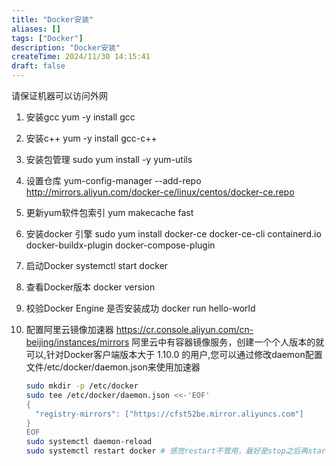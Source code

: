 ```yaml
---
title: "Docker安装"
aliases: []
tags: ["Docker"]
description: "Docker安装"
createTime: 2024/11/30 14:15:41
draft: false
---
```



请保证机器可以访问外网

1. 安装gcc
    yum -y install gcc

2. 安装c++
    yum -y install gcc-c++

3. 安装包管理
    sudo yum install -y yum-utils

4. 设置仓库
    yum-config-manager --add-repo http://mirrors.aliyun.com/docker-ce/linux/centos/docker-ce.repo

5. 更新yum软件包索引
    yum makecache fast

6. 安装docker 引擎
    sudo yum install docker-ce docker-ce-cli containerd.io docker-buildx-plugin docker-compose-plugin

7. 启动Docker
    systemctl start docker

8. 查看Docker版本
    docker version

9. 校验Docker Engine 是否安装成功
    docker run hello-world

10. 配置阿里云镜像加速器 https://cr.console.aliyun.com/cn-beijing/instances/mirrors
    阿里云中有容器镜像服务，创建一个个人版本的就可以,针对Docker客户端版本大于 1.10.0 的用户,您可以通过修改daemon配置文件/etc/docker/daemon.json来使用加速器

    ```sh
    sudo mkdir -p /etc/docker
    sudo tee /etc/docker/daemon.json <<-'EOF'
    {
      "registry-mirrors": ["https://cfst52be.mirror.aliyuncs.com"]
    }
    EOF
    sudo systemctl daemon-reload
    sudo systemctl restart docker # 感觉restart不管用，最好是stop之后再start
    ```

    
